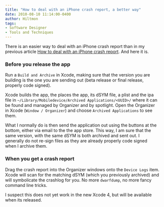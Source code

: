 ```yaml
---
title: "How to deal with an iPhone crash report, a better way"
date: 2010-08-10 11:14:00-0400
author: Hiltmon
tags:
- Software Designer
- Tools and Techniques
---
```


There is an easier way to deal with an iPhone crash report than in my previous article [How to deal with an iPhone crash report](/blog/2010/03/03/how-to-deal-with-an-iphone-crash-report/).  And here it is.

### Before you release the app

Run a `Build and Archive` in Xcode, making sure that the version you are building is the one you are sending out (beta release or final release, properly code signed).

Xcode builds the app, the places the app, its dSYM file, a plist and the ipa file in `~/Library/Mobiledevice/Archived Applications/<UUID>/` where it can be found and managed by Organizer and by spotlight.  Open the Organizer in Xcode (`Window / Organizer`) and choose `Archived Applications` to see them.

What I normally do is then send the application out using the buttons at the bottom, either via email to the the app store.  This way, I am sure that the same version, with the same dSYM is both archived and sent out.  I generally do not re-sign files as they are already properly code signed when I archive them.

### When you get a crash report

Drag the crash report into the Organizer windows onto the `Device Logs` item.  Xcode will scan for the matching dSYM (which you previously archived) and will symbolicate the crashlog for you.  No more `dwarfdump`, no more fancy command line tricks.

I suspect this does not yet work in the new Xcode 4, but will be available when its released.
